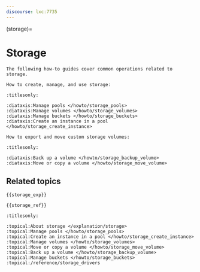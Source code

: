 ```yaml
---
discourse: lxc:7735
---
```


(storage)=
# Storage

```{only} diataxis
The following how-to guides cover common operations related to storage.

How to create, manage, and use storage:
```

```{filtered-toctree}
:titlesonly:

:diataxis:Manage pools </howto/storage_pools>
:diataxis:Manage volumes </howto/storage_volumes>
:diataxis:Manage buckets </howto/storage_buckets>
:diataxis:Create an instance in a pool </howto/storage_create_instance>
```

```{only} diataxis
How to export and move custom storage volumes:
```

```{filtered-toctree}
:titlesonly:

:diataxis:Back up a volume </howto/storage_backup_volume>
:diataxis:Move or copy a volume </howto/storage_move_volume>
```

## Related topics

```{only} diataxis
{{storage_exp}}

{{storage_ref}}
```

```{filtered-toctree}
:titlesonly:

:topical:About storage </explanation/storage>
:topical:Manage pools </howto/storage_pools>
:topical:Create an instance in a pool </howto/storage_create_instance>
:topical:Manage volumes </howto/storage_volumes>
:topical:Move or copy a volume </howto/storage_move_volume>
:topical:Back up a volume </howto/storage_backup_volume>
:topical:Manage buckets </howto/storage_buckets>
:topical:/reference/storage_drivers
```

